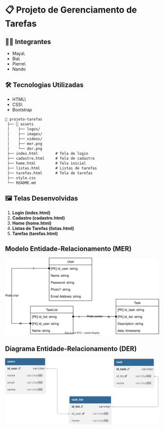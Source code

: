 # 📋 Projeto de Gerenciamento de Tarefas

## 👩‍💻 Integrantes

-   Maya\
-   Bia\
-   Pierre\
-   Nando

## 🛠️ Tecnologias Utilizadas

-   HTML\
-   CSS\
-   Bootstrap

```
📂 projeto-tarefas
 ├── 📂 assets
 │    ├── logos/
 │    ├── images/
 │    ├── videos/
 │    ├── mer.png
 │    └── der.png
 ├── index.html        # Tela de login
 ├── cadastro.html     # Tela de cadastro
 ├── home.html         # Tela inicial
 ├── listas.html       # Listas de tarefas
 ├── tarefas.html      # Tela de tarefas
 ├── style.css
 └── README.md
```

## 🖼️ Telas Desenvolvidas

1.  **Login (index.html)**
2.  **Cadastro (cadastro.html)**
3.  **Home (home.html)**
4.  **Listas de Tarefas (listas.html)**
5.  **Tarefas (tarefas.html)**

## Modelo Entidade-Relacionamento (MER)
![MER](./assets/taks.drawio.svg)

## Diagrama Entidade-Relacionamento (DER)
![DER](./assets/task_der.svg)